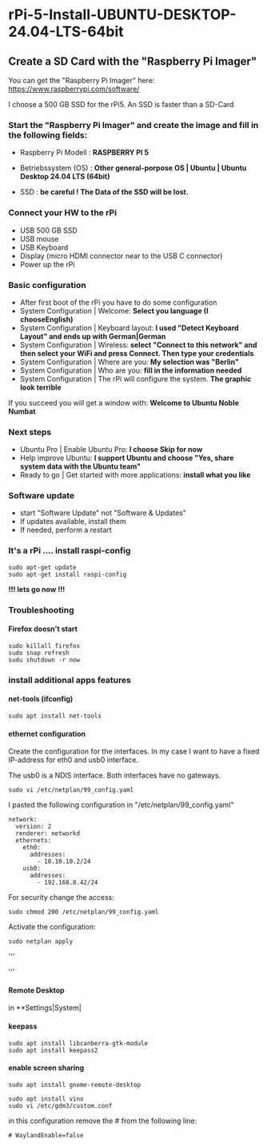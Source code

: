 # rPi-5-Install-UBUNTU-DESKTOP-24.04-LTS-64bit
## Create a SD Card with the "Raspberry Pi Imager"
You can get the "Raspberry Pi Imager" here:
https://www.raspberrypi.com/software/

I choose a 500 GB SSD for the rPi5. An SSD is faster than a SD-Card

### Start the "Raspberry Pi Imager" and create the image and fill in the following fields:

- Raspberry Pi Modell : **RASPBERRY PI 5**

- Betriebssystem (OS) : **Other general-porpose OS | Ubuntu | Ubuntu Desktop 24.04 LTS (64bit)**

- SSD            : **be careful ! The Data of the SSD will be lost.**

### Connect your HW to the rPi

- USB 500 GB SSD
- USB mouse
- USB Keyboard
- Display (micro HDMI connector near to the USB C connector)
- Power up the rPi

### Basic configuration

- After first boot of the rPi you have to do some configuration
- System Configuration | Welcome: **Select you language (I chooseEnglish)**
- System Configuration | Keyboard layout: **I used "Detect Keyboard Layout" and ends up with German|German**
- System Configuration | Wireless: **select "Connect to this network" and then select your WiFi and press Connect. Then type your credentials**
- System Configuration | Where are you: **My selection was "Berlin"**
- System Configuration | Who are you: **fill in the information needed**
- System Configuration | The rPi will configure the system. **The graphic look terrible**

If you succeed you will get a window with: **Welcome to Ubuntu Noble Numbat**

### Next steps
- Ubuntu Pro | Enable Ubuntu Pro: **I choose Skip for now**
- Help improve Ubuntu: **I support Ubuntu and choose "Yes, share system data with the Ubuntu team"**
- Ready to go | Get started with more applications: **install what you like**

### Software update
- start "Software Update" not "Software & Updates"
- If updates available, install them
- If needed, perform a restart

### It's a rPi .... install raspi-config
```
sudo apt-get update
sudo apt-get install raspi-config
```

**!!! lets go now !!!**

### Troubleshooting
#### Firefox doesn't start
```
sudo killall firefox
sudo snap refresh
sudu shutdown -r now
```
### install additional apps features
#### net-tools (ifconfig)
```
sudo apt install net-tools
```
#### ethernet configuration
Create the configuration for the interfaces. In my case I want to have a fixed IP-address for eth0 and usb0 interface.

The usb0 is a NDIS interface. Both interfaces have no gateways.
```
sudo vi /etc/netplan/99_config.yaml
```
I pasted the following configuration in "/etc/netplan/99_config.yaml"
```
network:
  version: 2
  renderer: networkd
  ethernets:
    eth0:
      addresses:
        - 10.10.10.2/24
    usb0:
      addresses:
        - 192.168.8.42/24

```
For security change the access:
```
sudo chmod 200 /etc/netplan/99_config.yaml
```
Activate the configuration:
```
sudo netplan apply
```








'''

'''
#### Remote Desktop
in **Settings|System|
#### keepass
```
sudo apt install libcanberra-gtk-module
sudo apt install keepass2
```
#### enable screen sharing
```
sudo apt install gnome-remote-desktop 

sudo apt install vino
sudo vi /etc/gdm3/custom.conf
```
in this configuration remove the # from the following line:
```
# WaylandEnable=false
```







